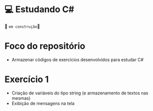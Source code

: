 # 💻 Estudando C#
🚧 `em construção`🚧

# Foco do repositório
- Armazenar códigos de exercícios desenvolvidos para estudar C#

# Exercício 1
- Criação de variáveis do tipo string (e armazenamento de textos nas mesmas)
- Exibição de mensagens na tela
